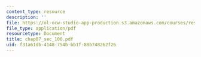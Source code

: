 ```yaml
---
content_type: resource
description: ''
file: https://ol-ocw-studio-app-production.s3.amazonaws.com/courses/res-6-001-continuum-electromechanics-spring-2009/f31a61db4148754bbb1f88b748262f26_chap07_sec_100.pdf
file_type: application/pdf
resourcetype: Document
title: chap07_sec_100.pdf
uid: f31a61db-4148-754b-bb1f-88b748262f26
---
```

